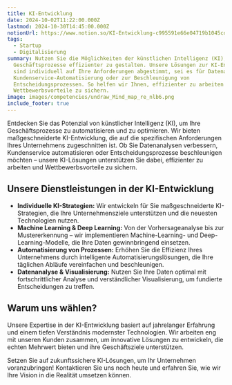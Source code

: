 ```yaml
---
title: KI-Entwicklung
date: 2024-10-02T11:22:00.000Z
lastmod: 2024-10-30T14:45:00.000Z
notionUrl: https://www.notion.so/KI-Entwicklung-c995591e66e04719b1045cdd349f1338
tags:
  - Startup
  - Digitalisierung
summary: Nutzen Sie die Möglichkeiten der künstlichen Intelligenz (KI), um Ihre
  Geschäftsprozesse effizienter zu gestalten. Unsere Lösungen zur KI-Entwicklung
  sind individuell auf Ihre Anforderungen abgestimmt, sei es für Datenanalysen,
  Kundenservice-Automatisierung oder zur Beschleunigung von
  Entscheidungsprozessen. So helfen wir Ihnen, effizienter zu arbeiten und
  Wettbewerbsvorteile zu sichern.
image: images/competencies/undraw_Mind_map_re_nlb6.png
include_footer: true
---
```



Entdecken Sie das Potenzial von künstlicher Intelligenz (KI), um Ihre Geschäftsprozesse zu automatisieren und zu optimieren. Wir bieten maßgeschneiderte KI-Entwicklung, die auf die spezifischen Anforderungen Ihres Unternehmens zugeschnitten ist. Ob Sie Datenanalysen verbessern, Kundenservice automatisieren oder Entscheidungsprozesse beschleunigen möchten – unsere KI-Lösungen unterstützen Sie dabei, effizienter zu arbeiten und Wettbewerbsvorteile zu sichern.


## Unsere Dienstleistungen in der KI-Entwicklung

- **Individuelle KI-Strategien:** Wir entwickeln für Sie maßgeschneiderte KI-Strategien, die Ihre Unternehmensziele unterstützen und die neuesten Technologien nutzen.
- **Machine Learning & Deep Learning:** Von der Vorhersageanalyse bis zur Mustererkennung – wir implementieren Machine-Learning- und Deep-Learning-Modelle, die Ihre Daten gewinnbringend einsetzen.
- **Automatisierung von Prozessen:** Erhöhen Sie die Effizienz Ihres Unternehmens durch intelligente Automatisierungslösungen, die Ihre täglichen Abläufe vereinfachen und beschleunigen.
- **Datenanalyse & Visualisierung:** Nutzen Sie Ihre Daten optimal mit fortschrittlicher Analyse und verständlicher Visualisierung, um fundierte Entscheidungen zu treffen.

## Warum uns wählen?


Unsere Expertise in der KI-Entwicklung basiert auf jahrelanger Erfahrung und einem tiefen Verständnis modernster Technologien. Wir arbeiten eng mit unseren Kunden zusammen, um innovative Lösungen zu entwickeln, die echten Mehrwert bieten und ihre Geschäftsziele unterstützen.


Setzen Sie auf zukunftssichere KI-Lösungen, um Ihr Unternehmen voranzubringen! Kontaktieren Sie uns noch heute und erfahren Sie, wie wir Ihre Vision in die Realität umsetzen können.

